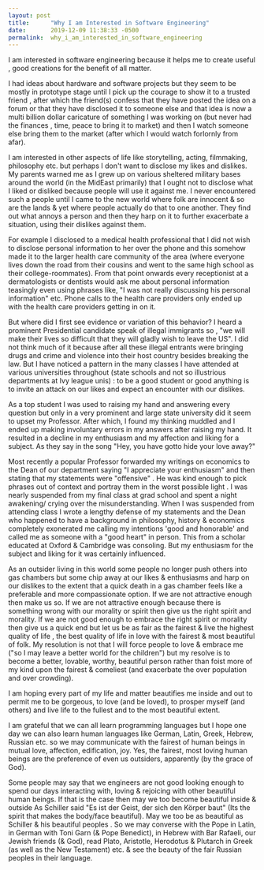 ```yaml
---
layout: post
title:      "Why I am Interested in Software Engineering"
date:       2019-12-09 11:38:33 -0500
permalink:  why_i_am_interested_in_software_engineering
---
```



I am interested in software engineering because it helps me to create useful , good creations for the benefit of all matter.

I had ideas about hardware and software projects but they seem to be mostly in prototype stage until I pick up the courage to show it to a trusted friend , after which the friend(s) confess that they have posted the idea on a forum or that they have disclosed it to someone else and that idea is now a multi billion dollar caricature of something I was working on (but never had the finances , time, peace to bring it to market) and then I watch someone else bring them to the market (after which I would watch forlornly from afar).


I am interested in other aspects of life like storytelling, acting, filmmaking, philosophy etc. but perhaps I don't want to disclose my likes and dislikes. My parents warned me as I grew up on various sheltered  military bases around the world (in the MidEast primarily) that I ought not to disclose what I liked or disliked because people will use it against me. I never encountered such a people until I came to the new world where folk are innocent & so are the lands & yet where people actually do that to one another. They find out what annoys a person and then they harp on it to further exacerbate a situation, using their dislikes against them.  

For example I disclosed to a medical health professional that I did not wish to disclose personal information to her over the phone and this somehow made it to the larger health care community of the area (where everyone lives down the road from their cousins and went to the same high school as their college-roommates). From that point onwards every receptionist at a dermatologists or dentists would ask me about personal information teasingly even using phrases like, "I was not really discussing his personal information" etc. Phone calls to the health care providers only ended up with the health care providers getting in on it. 

But where did I first see evidence or variation of this behavior? I heard a prominent Presidential candidate speak of illegal immigrants so , "we will make their lives so difficult that they will gladly wish to leave the US". I did not think much of it because after all these illegal entrants were bringing drugs and crime and violence into their host country besides breaking the law. But I have noticed a pattern in the many classes I have attended at various universities throughout (state schools and not so illustrious departments at Ivy league unis) : to be a good student or good anything is to invite an attack on our likes and expect an encounter with our dislikes. 

As a top student I was used to raising my hand and answering every question but only in a very prominent and large state university did it seem to upset my Professor. After which, I found my thinking muddled and I ended up making involuntary errors in my answers after raising my hand. It resulted in a decline in my enthusiasm and my affection and liking for a subject. As they say in the song "Hey, you have gotto hide your love away?"

Most recently a popular Professor forwarded my writings on economics to the Dean of our department saying  "I appreciate your enthusiasm" and then stating that my statements were "offensive" . He was kind enough to pick phrases out of context and portray them in the worst possible light . I was nearly suspended from my final class at grad school and spent a night awakening/ crying over the misunderstanding. When I was suspended from attending class I wrote a lengthy defense of my statements and the Dean who happened to have a background in philosophy, history & economics completely exonerated me calling my intentions 'good and honorable' and called me as someone with a "good heart" in person. This from a scholar educated at Oxford & Cambridge was consoling. But my enthusiasm for the subject and liking for it was certainly influenced.

As an outsider living in this world some people no longer push others into gas chambers but some chip away at our likes & enthusiasms and harp on our dislikes to the extent that a quick death in a gas chamber feels like a preferable and more compassionate option.  If we are not attractive enough then make us so. If we are not attractive enough because there is something wrong with our morality or spirit then give us the right spirit and morality. If we are not good enough to embrace the right spirit or morality then give us a quick end but let us be as fair as the fairest & live the highest quality of life , the best quality of life in love with the fairest & most beautiful of folk. My resolution is not that I will force people to love & embrace me ("so I may leave a better world for the children") but my resolve is to become a better, lovable, worthy, beautiful person rather than foist more of my kind upon the fairest & comeliest (and exacerbate the over population and over crowding). 

I am hoping every part of my life and matter beautifies me inside and out to permit me to be gorgeous, to love (and be loved), to prosper myself (and others) and live life to the fullest and to the most beautiful extent.

I am grateful that we can all learn programming languages but I hope one day we can also learn human languages like German, Latin, Greek, Hebrew, Russian etc. so we may communicate with the fairest of human beings in mutual love, affection, edification, joy.  Yes, the fairest, most loving human beings are the preference of even us outsiders, apparently (by the grace of God).

Some people may say that we engineers are not good looking enough to spend our days interacting with, loving & rejoicing with other beautiful human beings. If that is the case then may we too become beautiful inside & outside As Schiller said "Es ist der Geist, der sich den Körper baut" (Its the spirit that makes the body/face beautiful). May we too be as beautiful as Schiller & his beautiful peoples . So we may converse with the Pope in Latin, in German with Toni Garn (& Pope Benedict), in Hebrew with Bar Rafaeli, our Jewish friends (& God), read Plato, Aristotle, Herodotus & Plutarch in Greek (as well as the New Testament) etc. & see the beauty of the fair Russian peoples in their language.
